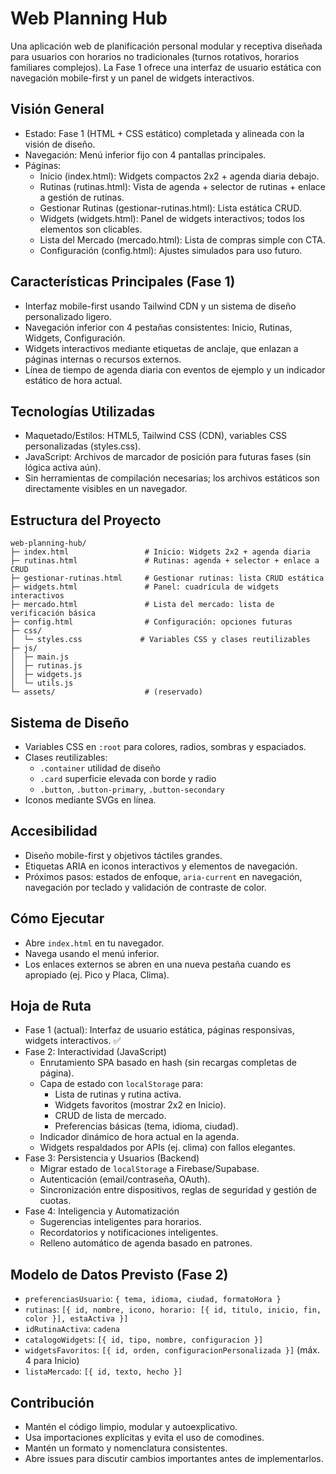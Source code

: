 # Web Planning Hub

Una aplicación web de planificación personal modular y receptiva diseñada para usuarios con horarios no tradicionales (turnos rotativos, horarios familiares complejos). La Fase 1 ofrece una interfaz de usuario estática con navegación mobile-first y un panel de widgets interactivos.

## Visión General
- Estado: Fase 1 (HTML + CSS estático) completada y alineada con la visión de diseño.
- Navegación: Menú inferior fijo con 4 pantallas principales.
- Páginas:
  - Inicio (index.html): Widgets compactos 2x2 + agenda diaria debajo.
  - Rutinas (rutinas.html): Vista de agenda + selector de rutinas + enlace a gestión de rutinas.
  - Gestionar Rutinas (gestionar-rutinas.html): Lista estática CRUD.
  - Widgets (widgets.html): Panel de widgets interactivos; todos los elementos son clicables.
  - Lista del Mercado (mercado.html): Lista de compras simple con CTA.
  - Configuración (config.html): Ajustes simulados para uso futuro.

## Características Principales (Fase 1)
- Interfaz mobile-first usando Tailwind CDN y un sistema de diseño personalizado ligero.
- Navegación inferior con 4 pestañas consistentes: Inicio, Rutinas, Widgets, Configuración.
- Widgets interactivos mediante etiquetas de anclaje, que enlazan a páginas internas o recursos externos.
- Línea de tiempo de agenda diaria con eventos de ejemplo y un indicador estático de hora actual.

## Tecnologías Utilizadas
- Maquetado/Estilos: HTML5, Tailwind CSS (CDN), variables CSS personalizadas (styles.css).
- JavaScript: Archivos de marcador de posición para futuras fases (sin lógica activa aún).
- Sin herramientas de compilación necesarias; los archivos estáticos son directamente visibles en un navegador.

## Estructura del Proyecto
```
web-planning-hub/
├─ index.html                 # Inicio: Widgets 2x2 + agenda diaria
├─ rutinas.html               # Rutinas: agenda + selector + enlace a CRUD
├─ gestionar-rutinas.html     # Gestionar rutinas: lista CRUD estática
├─ widgets.html               # Panel: cuadrícula de widgets interactivos
├─ mercado.html               # Lista del mercado: lista de verificación básica
├─ config.html                # Configuración: opciones futuras
├─ css/
│  └─ styles.css             # Variables CSS y clases reutilizables
├─ js/
│  ├─ main.js
│  ├─ rutinas.js
│  ├─ widgets.js
│  └─ utils.js
└─ assets/                    # (reservado)
```

## Sistema de Diseño
- Variables CSS en `:root` para colores, radios, sombras y espaciados.
- Clases reutilizables:
  - `.container` utilidad de diseño
  - `.card` superficie elevada con borde y radio
  - `.button`, `.button-primary`, `.button-secondary`
- Iconos mediante SVGs en línea.

## Accesibilidad
- Diseño mobile-first y objetivos táctiles grandes.
- Etiquetas ARIA en iconos interactivos y elementos de navegación.
- Próximos pasos: estados de enfoque, `aria-current` en navegación, navegación por teclado y validación de contraste de color.

## Cómo Ejecutar
- Abre `index.html` en tu navegador.
- Navega usando el menú inferior.
- Los enlaces externos se abren en una nueva pestaña cuando es apropiado (ej. Pico y Placa, Clima).

## Hoja de Ruta
- Fase 1 (actual): Interfaz de usuario estática, páginas responsivas, widgets interactivos. ✅
- Fase 2: Interactividad (JavaScript)
  - Enrutamiento SPA basado en hash (sin recargas completas de página).
  - Capa de estado con `localStorage` para:
    - Lista de rutinas y rutina activa.
    - Widgets favoritos (mostrar 2x2 en Inicio).
    - CRUD de lista de mercado.
    - Preferencias básicas (tema, idioma, ciudad).
  - Indicador dinámico de hora actual en la agenda.
  - Widgets respaldados por APIs (ej. clima) con fallos elegantes.
- Fase 3: Persistencia y Usuarios (Backend)
  - Migrar estado de `localStorage` a Firebase/Supabase.
  - Autenticación (email/contraseña, OAuth).
  - Sincronización entre dispositivos, reglas de seguridad y gestión de cuotas.
- Fase 4: Inteligencia y Automatización
  - Sugerencias inteligentes para horarios.
  - Recordatorios y notificaciones inteligentes.
  - Relleno automático de agenda basado en patrones.

## Modelo de Datos Previsto (Fase 2)
- `preferenciasUsuario`: `{ tema, idioma, ciudad, formatoHora }`
- `rutinas`: `[{ id, nombre, icono, horario: [{ id, titulo, inicio, fin, color }], estaActiva }]`
- `idRutinaActiva`: `cadena`
- `catalogoWidgets`: `[{ id, tipo, nombre, configuracion }]`
- `widgetsFavoritos`: `[{ id, orden, configuracionPersonalizada }]` (máx. 4 para Inicio)
- `listaMercado`: `[{ id, texto, hecho }]`

## Contribución
- Mantén el código limpio, modular y autoexplicativo.
- Usa importaciones explícitas y evita el uso de comodines.
- Mantén un formato y nomenclatura consistentes.
- Abre issues para discutir cambios importantes antes de implementarlos.
